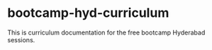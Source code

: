 # bootcamp-hyd-curriculum
This is curriculum documentation for the free bootcamp Hyderabad sessions.
